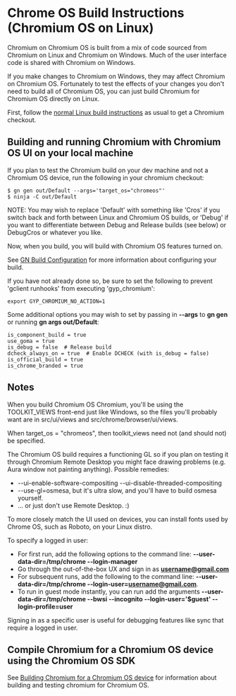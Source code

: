 # Chrome OS Build Instructions (Chromium OS on Linux)

Chromium on Chromium OS is built from a mix of code sourced from Chromium
on Linux and Chromium on Windows. Much of the user interface code is
shared with Chromium on Windows.

If you make changes to Chromium on Windows, they may affect Chromium
on Chromium OS. Fortunately to test the effects of your changes you
don't need to build all of Chromium OS, you can just build Chromium for
Chromium OS directly on Linux.

First, follow the [normal Linux build
instructions](https://chromium.googlesource.com/chromium/src/+/master/docs/linux_build_instructions.md)
as usual to get a Chromium checkout.

## Building and running Chromium with Chromium OS UI on your local machine

If you plan to test the Chromium build on your dev machine and not a
Chromium OS device, run the following in your chromium checkout:

    $ gn gen out/Default --args='target_os="chromeos"'
    $ ninja -C out/Default

NOTE: You may wish to replace 'Default' with something like 'Cros' if
you switch back and forth between Linux and Chromium OS builds, or 'Debug'
if you want to differentiate between Debug and Release builds (see below)
or DebugCros or whatever you like.

Now, when you build, you will build with Chromium OS features turned on.

See [GN Build Configuration](https://www.chromium.org/developers/gn-build-configuration)
for more information about configuring your build.

If you have not already done so, be sure to set the following to prevent
'gclient runhooks' from executing 'gyp_chromium':

    export GYP_CHROMIUM_NO_ACTION=1

Some additional options you may wish to set by passing in **--args** to
**gn gen** or running **gn args out/Default**:

    is_component_build = true
    use_goma = true
    is_debug = false  # Release build
    dcheck_always_on = true  # Enable DCHECK (with is_debug = false)
    is_official_build = true
    is_chrome_branded = true

## Notes

When you build Chromium OS Chromium, you'll be using the TOOLKIT\_VIEWS
front-end just like Windows, so the files you'll probably want are in
src/ui/views and src/chrome/browser/ui/views.

When target_os = "chromeos", then toolkit\_views need not (and should not)
be specified.

The Chromium OS build requires a functioning GL so if you plan on
testing it through Chromium Remote Desktop you might face drawing
problems (e.g. Aura window not painting anything). Possible remedies:

*   --ui-enable-software-compositing --ui-disable-threaded-compositing
*   --use-gl=osmesa, but it's ultra slow, and you'll have to build
    osmesa yourself.
*   ... or just don't use Remote Desktop. :)

To more closely match the UI used on devices, you can install fonts used
by Chrome OS, such as Roboto, on your Linux distro.

To specify a logged in user:

*   For first run, add the following options to the command line:
    **--user-data-dir=/tmp/chrome --login-manager**
*   Go through the out-of-the-box UX and sign in as
    **username@gmail.com**
*   For subsequent runs, add the following to the command line:
    **--user-data-dir=/tmp/chrome --login-user=username@gmail.com**.
*   To run in guest mode instantly, you can run add the arguments
    **--user-data-dir=/tmp/chrome --bwsi --incognito
    --login-user='$guest' --login-profile=user**

Signing in as a specific user is useful for debugging features like sync
that require a logged in user.

## Compile Chromium for a Chromium OS device using the Chromium OS SDK

See [Building Chromium for a Chromium OS device](https://www.chromium.org/chromium-os/how-tos-and-troubleshooting/building-chromium-browser)
for information about building and testing chromium for Chromium OS.
